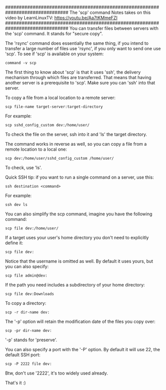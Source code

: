 ###############################################################################
The 'scp' command
Notes takes on this video by
LearnLinuxTV:
https://youtu.be/Aa7tKMmeFZI
###############################################################################
You can transfer files between servers with the 'scp' command. It stands for
"secure copy". 

The 'rsync' command does essentially the same thing, if you intend to transfer
a large number of files use 'rsync', if you only want to send one use 'scp'. To see if 'scp' is available on your system:

	command -v scp

The first thing to know about 'scp' is that it uses 'ssh', the delivery
mechanism through which files are transferred. That means that having another
server is a prerequisite to 'scp'. Make sure you can 'ssh' into that server.

To copy a file from a local location to a remote server:

	scp file-name target-server:target-directory

For example:

	scp sshd_config_custom dev:/home/user/

To check the file on the server, ssh into it and 'ls' the target directory.

The command works in reverse as well, so you can copy a file from a remote
location to a local one:

	scp dev:/home/user/sshd_config_custom /home/user/

To check, use 'ls'. 

Quick SSH tip: if you want to run a single command on a server, use this:

	ssh destination <command>

For example:

	ssh dev ls

You can also simplify the scp command, imagine you have the following command:

	scp file dev:/home/user/

If a target uses your user's home directory you don't need to explicitly define
it:

	scp file dev:

Notice that the username is omitted as well. By default it uses yours, but you
can also specify:

	scp file admin@dev:

If the path you need includes a subdirectory of your home directory:

	scp file dev:Downloads

To copy a directory:

	scp -r dir-name dev:

The '-p' option will retain the modification date of the files you copy over:

	scp -pr dir-name dev:

'-p' stands for 'preserve'.

You can also specify a port with the '-P' option. By default it will use 22,
the default SSH port:

	scp -P 2222 file dev:

Btw, don't use '2222', it's too widely used already.

That's it :)

